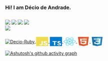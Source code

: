 <h3>Hi! I am Décio de Andrade.</h3>

##

<div> 
  <a href="https://instagram.com/deciodeandrade26" target="_blank"><img src="https://img.shields.io/badge/-Instagram-%23E4405F?style=for-the-badge&logo=instagram&logoColor=white" target="_blank"></a>
 <a href="https://discord.com/channels/@deciodeandrade#8001" target="_blank"><img src="https://img.shields.io/badge/Discord-7289DA?style=for-the-badge&logo=discord&logoColor=white" target="_blank"></a> 
  <a href = "mailto:deciocavalcantedeandrade@gmail.com"><img src="https://img.shields.io/badge/-Gmail-%23333?style=for-the-badge&logo=gmail&logoColor=white" target="_blank"></a>
  <a href="https://www.linkedin.com/in/décio-de-andrade-3481b91a2" target="_blank"><img src="https://img.shields.io/badge/-LinkedIn-%230077B5?style=for-the-badge&logo=linkedin&logoColor=white" target="_blank"></a>  
</div>
<div>
  <a href="https://github.com/deciodeandrade">
  <img height="160em" src="https://github-readme-stats.vercel.app/api/top-langs/?username=deciodeandrade&layout=compact&langs_count=5&theme=dark"/>
</div>

<div style="display: inline_block"><br>
  <img align="center" alt="Decio-Ruby" height="30" width="40" src="https://cdn.jsdelivr.net/gh/devicons/devicon/icons/ruby/ruby-original.svg">
  <img align="center" alt="Decio-Js" height="30" width="40" src="https://raw.githubusercontent.com/devicons/devicon/master/icons/javascript/javascript-plain.svg">
  <img align="center" alt="Decio-Ts" height="30" width="40" src="https://raw.githubusercontent.com/devicons/devicon/master/icons/typescript/typescript-plain.svg">
  <img align="center" alt="Decio-React" height="30" width="40" src="https://raw.githubusercontent.com/devicons/devicon/master/icons/react/react-original.svg">
  <img align="center" alt="Decio-HTML" height="30" width="40" src="https://raw.githubusercontent.com/devicons/devicon/master/icons/html5/html5-original.svg">
  <img align="center" alt="Decio-CSS" height="30" width="40" src="https://raw.githubusercontent.com/devicons/devicon/master/icons/css3/css3-original.svg">
</div>

[![Ashutosh's github activity graph](https://github-readme-activity-graph.vercel.app/graph?username=deciodeandrade&bg_color=000000&color=eaa9e5&line=7d01b7&point=1fd8db&area=true&hide_border=true)](https://github.com/ashutosh00710/github-readme-activity-graph)
